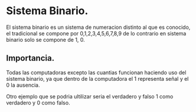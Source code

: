 # Sistema Binario.

El sistema binario es un sistema de numeracion distinto al que es conocido, el tradicional se compone por 0,1,2,3,4,5,6,7,8,9 de lo contrario en sistema binario solo se compone de 1, 0.

## Importancia.
Todas las computadoras excepto las cuantias funcionan haciendo uso del sistema binario, ya que dentro de la computadora el 1 representa señal y el 0 la ausencia.

Otro ejemplo que se podria ultilizar seria el verdadero y falso 1 como verdadero y 0 como falso.